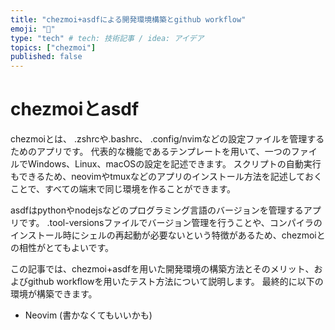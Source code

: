 ```yaml
---
title: "chezmoi+asdfによる開発環境構築とgithub workflow"
emoji: "🌊"
type: "tech" # tech: 技術記事 / idea: アイデア
topics: ["chezmoi"]
published: false
---
```


# chezmoiとasdf

chezmoiとは、 .zshrcや.bashrc、 .config/nvimなどの設定ファイルを管理するためのアプリです。
代表的な機能であるテンプレートを用いて、一つのファイルでWindows、Linux、macOSの設定を記述できます。
スクリプトの自動実行もできるため、neovimやtmuxなどのアプリのインストール方法を記述しておくことで、すべての端末で同じ環境を作ることができます。

asdfはpythonやnodejsなどのプログラミング言語のバージョンを管理するアプリです。
.tool-versionsファイルでバージョン管理を行うことや、コンパイラのインストール時にシェルの再起動が必要ないという特徴があるため、chezmoiとの相性がとてもよいです。

この記事では、chezmoi+asdfを用いた開発環境の構築方法とそのメリット、およびgithub workflowを用いたテスト方法について説明します。
最終的に以下の環境が構築できます。

- Neovim (書かなくてもいいかも)
